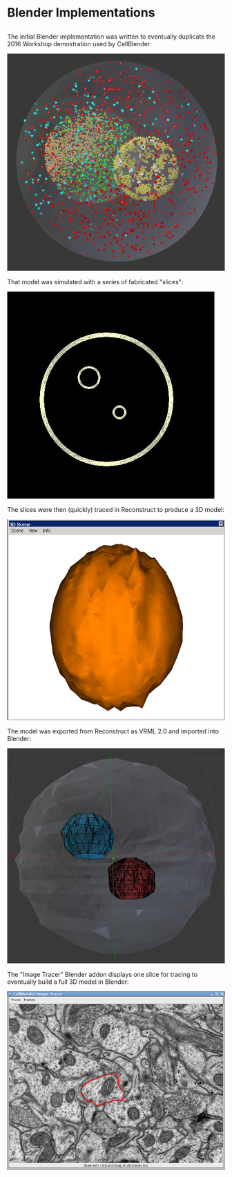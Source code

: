 # Blender Implementations
## 

The initial Blender implementation was written to eventually duplicate
the 2016 Workshop demostration used by CellBlender:

![CellBlenderModel](organelle_mcell.gif?raw=true "CellBlender Model")

That model was simulated with a series of fabricated "slices":

![SimulatedSlice](cell_slice_086.jpg?raw=true "Simulated Slice")

The slices were then (quickly) traced in Reconstruct to produce a 3D model:

![Reconstructed](Screenshot_02172018_031541AM.png?raw=true "Reconstructed")

The model was exported from Reconstruct as VRML 2.0 and imported into Blender:

![BlenderModel](Screenshot_02172018_031924AM.png?raw=true "Blender Model")

The "Image Tracer" Blender addon displays one slice for tracing to eventually
build a full 3D model in Blender:

![ImageTracer](Screenshot_02172018_024856AM.png?raw=true "Image Tracer")

